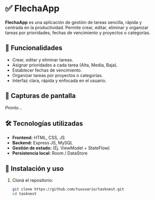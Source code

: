 # ✅ FlechaApp

**FlechaApp** es una aplicación de gestión de tareas sencilla, rápida y centrada en la productividad. Permite crear, editar, eliminar y organizar tareas por prioridades, fechas de vencimiento y proyectos o categorías.

## 🚀 Funcionalidades

- Crear, editar y eliminar tareas.
- Asignar prioridades a cada tarea (Alta, Media, Baja).
- Establecer fechas de vencimiento.
- Organizar tareas por proyectos o categorías.
- Interfaz clara, rápida y enfocada en el usuario.

## 📸 Capturas de pantalla

_Pronto..._

## 🛠️ Tecnologías utilizadas

- **Frontend:** HTML, CSS, JS 
- **Backend:** Express JS, MySQL
- **Gestión de estado:** (Ej. ViewModel + StateFlow)
- **Persistencia local:** Room / DataStore

## 🔧 Instalación y uso

1. Cloná el repositorio:
   ```bash
   git clone https://github.com/tuusuario/tasknest.git
   cd tasknest

